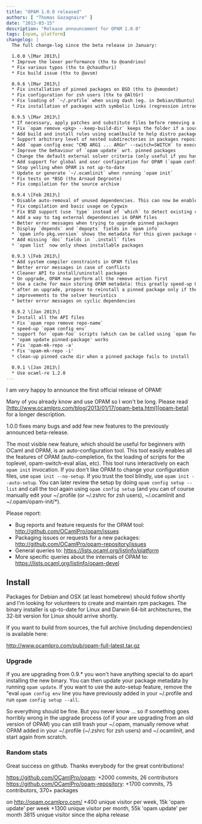 ```yaml
---
title: "OPAM 1.0.0 released"
authors: [ "Thomas Gazagnaire" ]
date: "2013-03-15"
description: "Release announcement for OPAM 1.0.0"
tags: [opam, platform]
changelog: |
  The full change-log since the beta release in January:

  1.0.0 \[Mar 2013\]
  * Improve the lexer performance (thx to @oandrieu)
  * Fix various typos (thx to @chaudhuri)
  * Fix build issue (thx to @avsm)

  0.9.6 \[Mar 2013\]
  * Fix installation of pinned packages on BSD (thx to @smondet)
  * Fix configuration for zsh users (thx to @AltGr)
  * Fix loading of `~/.profile` when using dash (eg. in Debian/Ubuntu)
  * Fix installation of packages with symbolic links (regression introduced in 0.9.5)

  0.9.5 \[Mar 2013\]
  * If necessary, apply patches and substitute files before removing a package
  * Fix `opam remove <pkg> --keep-build-dir` keeps the folder if a source archive is extracted
  * Add build and install rules using ocamlbuild to help distro packagers
  * Support arbitrary level of nested subdirectories in packages repositories
  * Add `opam config exec "CMD ARG1 ... ARGn" --switch=SWITCH` to execute a command in a subshell
  * Improve the behaviour of `opam update` wrt. pinned packages
  * Change the default external solver criteria (only useful if you have aspcud installed on your machine)
  * Add support for global and user configuration for OPAM (`opam config setup`)
  * Stop yelling when OPAM is not up-to-date
  * Update or generate `~/.ocamlinit` when running `opam init`
  * Fix tests on *BSD (thx Arnaud Degroote)
  * Fix compilation for the source archive

  0.9.4 \[Feb 2013\]
  * Disable auto-removal of unused dependencies. This can now be enabled on-demand using `-a`
  * Fix compilation and basic usage on Cygwin
  * Fix BSD support (use `type` instead of `which` to detect existing commands)
  * Add a way to tag external dependencies in OPAM files
  * Better error messages when trying to upgrade pinned packages
  * Display `depends` and `depopts` fields in `opam info`
  * `opam info pkg.version` shows the metadata for this given package version
  * Add missing `doc` fields in `.install` files
  * `opam list` now only shows installable packages

  0.9.3 \[Feb 2013\]
  * Add system compiler constraints in OPAM files
  * Better error messages in case of conflicts
  * Cleaner API to install/uninstall packages
  * On upgrade, OPAM now perform all the remove action first
  * Use a cache for main storing OPAM metadata: this greatly speed-up OPAM invocations
  * after an upgrade, propose to reinstall a pinned package only if there were some changes
  * improvements to the solver heuristics
  * better error messages on cyclic dependencies

  0.9.2 \[Jan 2013\]
  * Install all the API files
  * Fix `opam repo remove repo-name`
  * speed-up `opam config env`
  * support for `opam-foo` scripts (which can be called using `opam foo`)
  * 'opam update pinned-package' works
  * Fix 'opam-mk-repo -a'
  * Fix 'opam-mk-repo -i'
  * clean-up pinned cache dir when a pinned package fails to install

  0.9.1 \[Jan 2013\]
  * Use ocaml-re 1.2.0
---
```


I am *very* happy to announce the first official release of OPAM!

Many of you already know and use OPAM so I won't be long. Please read
[http://www.ocamlpro.com/blog/2013/01/17/opam-beta.html][opam-beta] for a
longer description.

1.0.0 fixes many bugs and add few new features to the previously announced
beta-release.

The most visible new feature, which should be useful for beginners with
OCaml and OPAM,  is an auto-configuration tool. This tool easily enables all
the features of OPAM (auto-completion, fix the loading of scripts for the
toplevel, opam-switch-eval alias, etc). This tool runs interactively on each
`opam init` invocation. If you don't like OPAM to change your configuration
files, use `opam init --no-setup`. If you trust the tool blindly,  use
`opam init --auto-setup`. You can later review the setup by doing
`opam config setup --list` and call the tool again using `opam config setup`
(and you can of course manually edit your ~/.profile (or ~/.zshrc for zsh
users), ~/.ocamlinit and ~/.opam/opam-init/*).

Please report:
- Bug reports and feature requests for the OPAM tool: http://github.com/OCamlPro/opam/issues
- Packaging issues or requests for a new packages: http://github.com/OCamlPro/opam-repository/issues
- General queries to: https://lists.ocaml.org/listinfo/platform
- More specific queries about the internals of OPAM to: https://lists.ocaml.org/listinfo/opam-devel

## Install ##

Packages for Debian and OSX (at least homebrew) should follow shortly and
I'm looking for volunteers to create and maintain rpm packages. The binary
installer is up-to-date for Linux and Darwin 64-bit architectures, the
32-bit version for Linux should arrive shortly.

If you want to build from sources, the full archive (including dependencies)
is available here:

  http://www.ocamlpro.com/pub/opam-full-latest.tar.gz

### Upgrade ###

If you are upgrading from 0.9.* you won't  have anything special to do apart
installing the new binary. You can then update your package metadata by
running `opam update`. If you want to use the auto-setup feature, remove the
"eval `opam config env` line you have previously added in your ~/.profile
and run `opam config setup --all`.

So everything should be fine. But you never know ... so if something goes
horribly wrong in the upgrade process (of if your are upgrading from an old
version of OPAM) you can still trash your ~/.opam, manually remove what OPAM
added in  your ~/.profile (~/.zshrc for zsh users) and ~/.ocamlinit, and
start again from scratch. 

### Random stats ###

Great success on github. Thanks everybody for the great contributions!

https://github.com/OCamlPro/opam: +2000 commits, 26 contributors
https://github.com/OCamlPro/opam-repository: +1700 commits, 75 contributors, 370+ packages

on http://opam.ocamlpro.com/
+400 unique visitor per week, 15k 'opam update' per week
+1300 unique visitor per month, 55k 'opam update' per month
3815 unique visitor since the alpha release

[opam-beta]: http://www.ocamlpro.com/blog/2013/01/17/opam-beta.html
